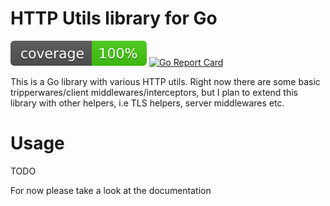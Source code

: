 # HTTP Utils library for Go

![coverage](https://raw.githubusercontent.com/artur-borys/httputils/badges/.badges/master/coverage.svg)
[![Go Report Card](https://goreportcard.com/badge/github.com/artur-borys/httputils)](https://goreportcard.com/report/github.com/artur-borys/httputils)

This is a Go library with various HTTP utils.
Right now there are some basic tripperwares/client middlewares/interceptors,
but I plan to extend this library with other helpers, i.e TLS helpers,
server middlewares etc.

# Usage

TODO

For now please take a look at the documentation
